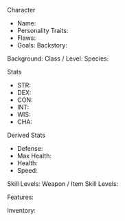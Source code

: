Character
- Name:
- Personality Traits:
- Flaws:
- Goals:
Backstory:

Background:
Class / Level:
Species:

Stats
- STR:
- DEX:
- CON:
- INT:
- WIS:
- CHA:

Derived Stats
- Defense:
- Max Health:
- Health:
- Speed: 

Skill Levels:
Weapon / Item Skill Levels:

Features:

Inventory: